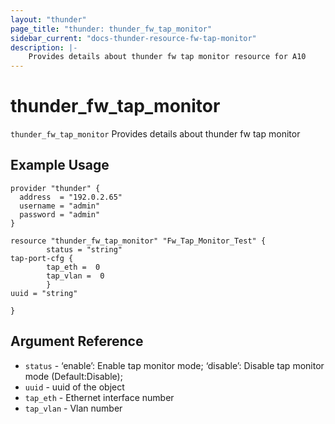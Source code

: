 ```yaml
---
layout: "thunder"
page_title: "thunder: thunder_fw_tap_monitor"
sidebar_current: "docs-thunder-resource-fw-tap-monitor"
description: |-
	Provides details about thunder fw tap monitor resource for A10
---
```


# thunder\_fw\_tap\_monitor

`thunder_fw_tap_monitor` Provides details about thunder fw tap monitor
## Example Usage


```hcl
provider "thunder" {
  address  = "192.0.2.65"
  username = "admin"
  password = "admin"
}

resource "thunder_fw_tap_monitor" "Fw_Tap_Monitor_Test" {
        status = "string"
tap-port-cfg {   
        tap_eth =  0 
        tap_vlan =  0 
        }
uuid = "string"
 
}
```

## Argument Reference

* `status` - ‘enable’: Enable tap monitor mode; ‘disable’: Disable tap monitor mode (Default:Disable);
* `uuid` - uuid of the object
* `tap_eth` - Ethernet interface number
* `tap_vlan` - Vlan number

